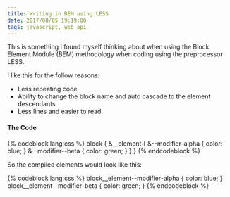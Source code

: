 ```yaml
---
title: Writing in BEM using LESS
date: 2017/08/05 19:19:00
tags: javascript, web api
---
```


This is something I found myself thinking about when using the Block Element Module (BEM) methodology when coding using the preprocessor LESS.

I like this for the follow reasons:

* Less repeating code
* Ability to change the block name and auto cascade to the element descendants
* Less lines and easier to read

#### The Code

{% codeblock lang:css %}
    block {
      &__element {
        &--modifier-alpha {
           color: blue;
        }
        &--modifier--beta {
           color: green;
        }
      }
    }
{% endcodeblock %}

So the compiled elements would look like this:

{% codeblock lang:css %}
    block__element--modifier-alpha {
      color: blue;
    }
    block__element--modifier-beta {
      color: green;
    }
{% endcodeblock %}


